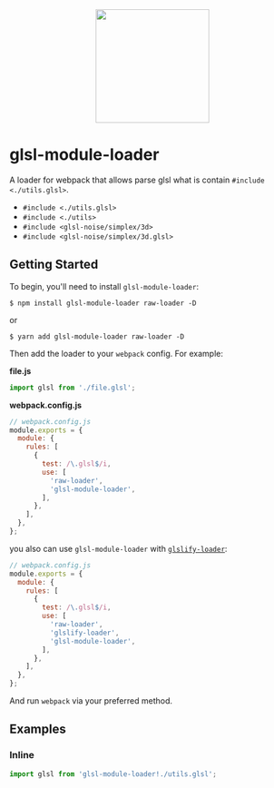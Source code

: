 <div align="center">
  <a href="https://github.com/webpack/webpack">
    <img width="200" height="200"
      src="https://webpack.js.org/assets/icon-square-big.svg">
  </a>
</div>

# glsl-module-loader

A loader for webpack that allows parse glsl what is contain `#include <./utils.glsl>`.

- `#include <./utils.glsl>`
- `#include <./utils>`
- `#include <glsl-noise/simplex/3d>`
- `#include <glsl-noise/simplex/3d.glsl>`

## Getting Started

To begin, you'll need to install `glsl-module-loader`:

```console
$ npm install glsl-module-loader raw-loader -D
```

or

```console
$ yarn add glsl-module-loader raw-loader -D
```

Then add the loader to your `webpack` config. For example:

**file.js**

```js
import glsl from './file.glsl';
```

**webpack.config.js**

```js
// webpack.config.js
module.exports = {
  module: {
    rules: [
      {
        test: /\.glsl$/i,
        use: [
          'raw-loader',
          'glsl-module-loader',
        ],
      },
    ],
  },
};
```

you also can use `glsl-module-loader` with [`glslify-loader`](https://github.com/glslify/glslify-loader):

```js
// webpack.config.js
module.exports = {
  module: {
    rules: [
      {
        test: /\.glsl$/i,
        use: [
          'raw-loader',
          'glslify-loader',
          'glsl-module-loader',
        ],
      },
    ],
  },
};
```

And run `webpack` via your preferred method.

## Examples

### Inline

```js
import glsl from 'glsl-module-loader!./utils.glsl';
```
